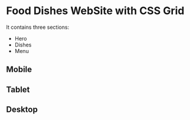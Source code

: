 # Food Dishes WebSite with CSS Grid

It contains three sections:
- Hero
- Dishes
- Menu

## Mobile

## Tablet

## Desktop 